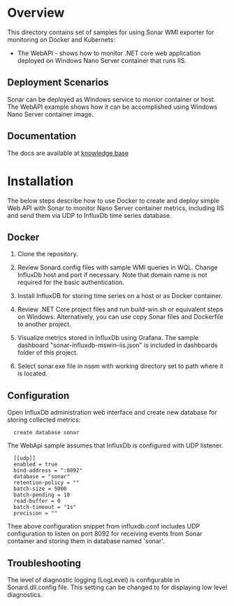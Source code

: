 # Overview
This directory contains set of samples for using Sonar WMI exporter for monitoring on Docker and Kubernets:
  * The WebAPI - shows how to monitor .NET core web application deployed on Windows Nano Server container that runs IIS.

## Deployment Scenarios
Sonar can be deployed as Windows service to monior container or host. The WebAPI example shows how it can be accomplished using Windows Nano Server container image. 
## Documentation
The docs are available at [knowledge base](http://www.infragravity.com/knowledge-base/sonar-overview/)
# Installation
The below steps describe how to use Docker to create and deploy simple Web API with Sonar to monitor Nano Server container metrics, including IIS and send them via UDP to InfluxDb time series database.
## Docker  
1. Clone the repository.
2. Review Sonard.config files with sample WMI queries in WQL. Change InfluxDb host and port if necessary. Note that domain name is not required for the basic authentication.
3. Install InfluxDB for storing time series on a host or as Docker container.
4. Review .NET Core project files and run build-win.sh or equivalent steps on Windows. Alternatively, you can use copy Sonar files and Dockerfile to another project.
5. Visualize metrics stored in InfluxDb using Grafana. The sample dashboard "sonar-influxdb-mswin-iis.json" is included in dashboards folder of this project.

4. Select sonar.exe file in nssm with working directory set to path where it is located.
## Configuration
Open InfluxDb administration web interface and create new database for storing collected metrics:
```
  create database sonar
```
The WebApi sample assumes that InfluxDb is configured with UDP listener. 
``` 
  [[udp]]
  enabled = true
  bind-address = ":8092"
  database = "sonar"
  retention-policy = ""
  batch-size = 5000
  batch-pending = 10
  read-buffer = 0
  batch-timeout = "1s"
  precision = ""
```
Thee above configuration snippet from influxdb.conf includes UDP configuration to listen on port 8092 for receiving events from Sonar container and storing them in database named 'sonar'. 
## Troubleshooting
The level of diagnostic logging (LogLevel) is configurable in Sonard.dll.config file. This setting can be changed to for displaying low level diagnostics.
